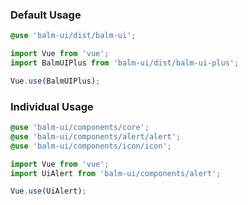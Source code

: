 ### Default Usage

```scss
@use 'balm-ui/dist/balm-ui';
```

```js
import Vue from 'vue';
import BalmUIPlus from 'balm-ui/dist/balm-ui-plus';

Vue.use(BalmUIPlus);
```

### Individual Usage

```scss
@use 'balm-ui/components/core';
@use 'balm-ui/components/alert/alert';
@use 'balm-ui/components/icon/icon';
```

```js
import Vue from 'vue';
import UiAlert from 'balm-ui/components/alert';

Vue.use(UiAlert);
```
